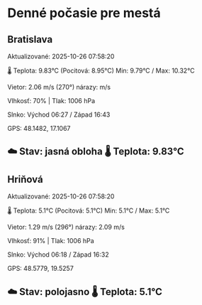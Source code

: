 ﻿# Denné počasie pre mestá

## Bratislava
Aktualizované: 2025-10-26 07:58:20

🌡️ Teplota: 9.83°C 
(Pocitová: 8.95°C)
Min: 9.79°C / Max: 10.32°C

Vietor: 2.06 m/s    (270°) 
nárazy:  m/s

Vlhkosť: 70% | Tlak: 1006 hPa

Slnko: Východ 06:27 / Západ 16:43

GPS: 48.1482, 17.1067

☁️ Stav: jasná obloha        🌡️ Teplota: 9.83°C
---

## Hriňová
Aktualizované: 2025-10-26 07:58:20

🌡️ Teplota: 5.1°C 
(Pocitová: 5.1°C)
Min: 5.1°C / Max: 5.1°C

Vietor: 1.29 m/s (296°)
nárazy: 2.09 m/s

Vlhkosť: 91% | Tlak: 1006 hPa

Slnko: Východ 06:18 / Západ 16:32

GPS: 48.5779, 19.5257

☁️ Stav: polojasno        🌡️ Teplota: 5.1°C
---
